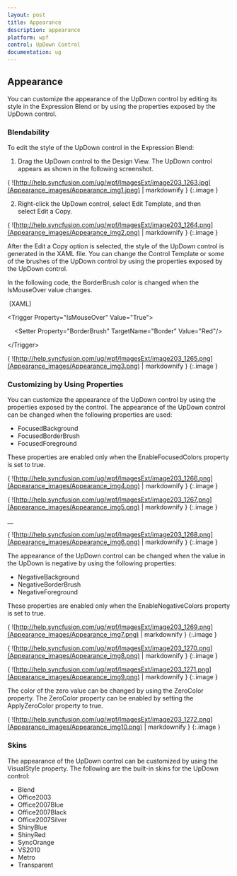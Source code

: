 ```yaml
---
layout: post
title: Appearance
description: appearance
platform: wpf
control: UpDown Control
documentation: ug
---
```


## Appearance

You can customize the appearance of the UpDown control by editing its style in the Expression Blend or by using the properties exposed by the UpDown control.

### Blendability 

To edit the style of the UpDown control in the Expression Blend:

1. Drag the UpDown control to the Design View. The UpDown control appears as shown in the following screenshot.

{ ![http://help.syncfusion.com/ug/wpf/ImagesExt/image203_1263.jpg](Appearance_images/Appearance_img1.jpeg) | markdownify }
{:.image }


2. Right-click the UpDown control, select Edit Template, and then select Edit a Copy.

{ ![http://help.syncfusion.com/ug/wpf/ImagesExt/image203_1264.png](Appearance_images/Appearance_img2.png) | markdownify }
{:.image }


After the Edit a Copy option is selected, the style of the UpDown control is generated in the XAML file. You can change the Control Template or some of the brushes of the UpDown control by using the properties exposed by the UpDown control.

In the following code, the BorderBrush color is changed when the IsMouseOver value changes.

 [XAML]

&lt;Trigger Property="IsMouseOver" Value="True"&gt;

    &lt;Setter Property="BorderBrush" TargetName="Border" Value="Red"/&gt;

&lt;/Trigger&gt;



{ ![http://help.syncfusion.com/ug/wpf/ImagesExt/image203_1265.png](Appearance_images/Appearance_img3.png) | markdownify }
{:.image }


### Customizing by Using Properties

You can customize the appearance of the UpDown control by using the properties exposed by the control. The appearance of the UpDown control can be changed when the following properties are used:

* FocusedBackground
* FocusedBorderBrush
* FocusedForeground



These properties are enabled only when the EnableFocusedColors property is set to true.

{ ![http://help.syncfusion.com/ug/wpf/ImagesExt/image203_1266.png](Appearance_images/Appearance_img4.png) | markdownify }
{:.image }


{ ![http://help.syncfusion.com/ug/wpf/ImagesExt/image203_1267.png](Appearance_images/Appearance_img5.png) | markdownify }
{:.image }




__



{ ![http://help.syncfusion.com/ug/wpf/ImagesExt/image203_1268.png](Appearance_images/Appearance_img6.png) | markdownify }
{:.image }


The appearance of the UpDown control can be changed when the value in the UpDown is negative by using the following properties:

* NegativeBackground
* NegativeBorderBrush
* NegativeForeground



These properties are enabled only when the EnableNegativeColors property is set to true.

{ ![http://help.syncfusion.com/ug/wpf/ImagesExt/image203_1269.png](Appearance_images/Appearance_img7.png) | markdownify }
{:.image }


{ ![http://help.syncfusion.com/ug/wpf/ImagesExt/image203_1270.png](Appearance_images/Appearance_img8.png) | markdownify }
{:.image }


{ ![http://help.syncfusion.com/ug/wpf/ImagesExt/image203_1271.png](Appearance_images/Appearance_img9.png) | markdownify }
{:.image }


The color of the zero value can be changed by using the ZeroColor property. The ZeroColor property can be enabled by setting the ApplyZeroColor property to true.



{ ![http://help.syncfusion.com/ug/wpf/ImagesExt/image203_1272.png](Appearance_images/Appearance_img10.png) | markdownify }
{:.image }


### Skins

The appearance of the UpDown control can be customized by using the VisualStyle property. The following are the built-in skins for the UpDown control:

* Blend
* Office2003
* Office2007Blue
* Office2007Black
* Office2007Silver
* ShinyBlue
* ShinyRed
* SyncOrange
* VS2010
* Metro
* Transparent



